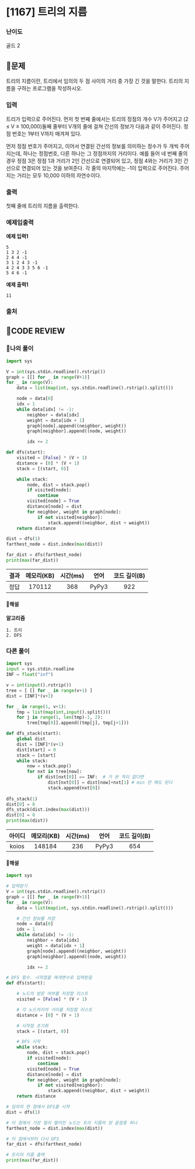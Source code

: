 # [1167] 트리의 지름

### **난이도**
골드 2
## **📝문제**
트리의 지름이란, 트리에서 임의의 두 점 사이의 거리 중 가장 긴 것을 말한다. 트리의 지름을 구하는 프로그램을 작성하시오.
### **입력**
트리가 입력으로 주어진다. 먼저 첫 번째 줄에서는 트리의 정점의 개수 V가 주어지고 (2 ≤ V ≤ 100,000)둘째 줄부터 V개의 줄에 걸쳐 간선의 정보가 다음과 같이 주어진다. 정점 번호는 1부터 V까지 매겨져 있다.

먼저 정점 번호가 주어지고, 이어서 연결된 간선의 정보를 의미하는 정수가 두 개씩 주어지는데, 하나는 정점번호, 다른 하나는 그 정점까지의 거리이다. 예를 들어 네 번째 줄의 경우 정점 3은 정점 1과 거리가 2인 간선으로 연결되어 있고, 정점 4와는 거리가 3인 간선으로 연결되어 있는 것을 보여준다. 각 줄의 마지막에는 -1이 입력으로 주어진다. 주어지는 거리는 모두 10,000 이하의 자연수이다.
### **출력**
첫째 줄에 트리의 지름을 출력한다.
### **예제입출력**

**예제 입력1**

```
5
1 3 2 -1
2 4 4 -1
3 1 2 4 3 -1
4 2 4 3 3 5 6 -1
5 4 6 -1
```

**예제 출력1**

```
11
```

### **출처**

## **🧐CODE REVIEW**

### **🧾나의 풀이**

```python
import sys

V = int(sys.stdin.readline().rstrip())
graph = [[] for _ in range(V+1)]
for _ in range(V):
    data = list(map(int, sys.stdin.readline().rstrip().split()))

    node = data[0]
    idx = 1
    while data[idx] != -1:
        neighbor = data[idx]
        weight = data[idx + 1]
        graph[node].append((neighbor, weight))
        graph[neighbor].append((node, weight))

        idx += 2

def dfs(start):
    visited = [False] * (V + 1)
    distance = [0] * (V + 1)
    stack = [(start, 0)]

    while stack:
        node, dist = stack.pop()
        if visited[node]:
            continue
        visited[node] = True
        distance[node] = dist
        for neighbor, weight in graph[node]:
            if not visited[neighbor]:
                stack.append((neighbor, dist + weight))
    return distance

dist = dfs(1)
farthest_node = dist.index(max(dist))

far_dist = dfs(farthest_node)
print(max(far_dist))
```

결과	| 메모리(KB) |	시간(ms) |	언어 |	코드 길이(B)
:----:|:-----:|:-----:|:-----:|:--------:
정답|170112|368|PyPy3|922
#### **📝해설**

**알고리즘**
```
1. 트리
2. DFS
```

### **다른 풀이**

```python
import sys
input = sys.stdin.readline
INF = float("inf")

v = int(input().rstrip())
tree = [ [] for _ in range(v+1) ]
dist = [INF]*(v+1)

for _ in range(1, v+1):
	tmp = list(map(int,input().split()))
	for j in range(1, len(tmp)-1, 2):
		tree[tmp[0]].append((tmp[j], tmp[j+1]))

def dfs_stack(start): 
	global dist
	dist = [INF]*(v+1)
	dist[start] = 0
	stack = [start]
	while stack:
		now = stack.pop()
		for nxt in tree[now]:
			if dist[nxt[0]] == INF:  # 가 본 적이 없다면
				dist[nxt[0]] = dist[now]+nxt[1] # min 안 해도 된다
				stack.append(nxt[0])
	
dfs_stack(1)
dist[0] = 0
dfs_stack(dist.index(max(dist)))
dist[0] = 0
print(max(dist))
```

아이디 | 메모리(KB) |	시간(ms) |	언어 |	코드 길이(B) 
:-----:|:-----:|:-----:|:----:|:--------:
koios|148184|236|PyPy3|654
#### **📝해설**

```python
import sys

# 입력받기
V = int(sys.stdin.readline().rstrip())
graph = [[] for _ in range(V+1)]
for _ in range(V):
    data = list(map(int, sys.stdin.readline().rstrip().split()))

    # 간선 정보를 저장
    node = data[0]
    idx = 1
    while data[idx] != -1:
        neighbor = data[idx]
        weight = data[idx + 1]
        graph[node].append((neighbor, weight))
        graph[neighbor].append((node, weight))

        idx += 2

# DFS 함수. 시작점을 매개변수로 입력받음
def dfs(start):

    # 노드의 방문 여부를 저장할 리스트
    visited = [False] * (V + 1)

    # 각 노드까지의 거리를 저장할 리스트
    distance = [0] * (V + 1)

    # 시작점 초기화
    stack = [(start, 0)]

    # DFS 시작
    while stack:
        node, dist = stack.pop()
        if visited[node]:
            continue
        visited[node] = True
        distance[node] = dist
        for neighbor, weight in graph[node]:
            if not visited[neighbor]:
                stack.append((neighbor, dist + weight))
    return distance

# 임의의 한 점에서 DFS를 시작
dist = dfs(1)

# 이 점에서 가장 멀리 떨어진 노드는 트리 지름의 양 끝점중 하나
farthest_node = dist.index(max(dist))

# 이 점에서부터 다시 DFS
far_dist = dfs(farthest_node)

# 트리의 지름 출력
print(max(far_dist))
```